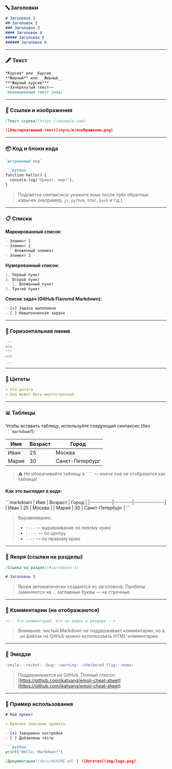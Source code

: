 

### 🔤 Заголовки

```markdown
# Заголовок 1
## Заголовок 2
### Заголовок 3
#### Заголовок 4
##### Заголовок 5
###### Заголовок 6
```

---

### 🖋️ Текст

```markdown
*Курсив* или _Курсив_  
**Жирный** или __Жирный__  
***Жирный курсив***  
~~Зачёркнутый текст~~  
`моноширинный текст (код)`  
```

---

### 🔗 Ссылки и изображения

```markdown
[Текст ссылки](https://example.com)

![Альтернативный текст](путь/к/изображению.png)
```

---

### 📦 Код и блоки кода

```markdown
`встроенный код`
```

```markdown
```python
function hello() {
  console.log("Привет, мир!");
}
```


> Подсветка синтаксиса: укажите язык после трёх обратных кавычек (например, `js`, `python`, `html`, `bash` и т.д.)

---

### 📋 Списки

**Маркированный список:**
```markdown
- Элемент 1
- Элемент 2
  - Вложенный элемент
- Элемент 3
```

**Нумерованный список:**
```markdown
1. Первый пункт
2. Второй пункт
   1. Вложенный пункт
3. Третий пункт
```

**Список задач (GitHub Flavored Markdown):**
```markdown
- [x] Задача выполнена
- [ ] Невыполненная задача
```

---

### 📏 Горизонтальная линия

```markdown
---
или
***
или
___
```

---

### 📅 Цитаты

```markdown
> Это цитата  
> Она может быть многострочной
```

---

### 📊 Таблицы

Чтобы вставить таблицу, используйте следующий синтаксис (без ```` ```markdown ````!):

| Имя       | Возраст | Город         |
|-----------|---------|---------------|
| Иван      | 25      | Москва        |
| Мария     | 30      | Санкт-Петербург |

> ⚠️ Не оборачивайте таблицу в ```` ``` ```` — иначе она не отобразится как таблица!

#### Как это выглядит в коде:
\```markdown
| Имя       | Возраст | Город         |
|-----------|---------|---------------|
| Иван      | 25      | Москва        |
| Мария     | 30      | Санкт-Петербург |
\```

> Выравнивание:
> - `:---` — выравнивание по левому краю
> - `:---:` — по центру
> - `---:` — по правому краю

---

### 📎 Якоря (ссылки на разделы)

```markdown
[Ссылка на раздел](#заголовок-1)

# Заголовок 1
```

> Якоря автоматически создаются из заголовков. Пробелы заменяются на `-`, заглавные буквы — на строчные.

---

### 💬 Комментарии (не отображаются)

```html
<!-- Это комментарий, его не видно в рендере -->
```

> Внимание: чистый Markdown не поддерживает комментарии, но в `.md` файлах на GitHub можно использовать HTML-комментарии.

---

### 🧩 Эмодзи

```markdown
:smile: :rocket: :bug: :warning: :checkered_flag: :memo:
```

> Поддерживается на GitHub. Полный список: [https://github.com/ikatyang/emoji-cheat-sheet](https://github.com/ikatyang/emoji-cheat-sheet)

---

### 📌 Пример использования

```markdown
# Мой проект

> Краткое описание проекта.

- [x] Завершена настройка
- [ ] Добавлены тесты

```python
print("Hello, Markdown!")
```
```markdown
[Документация](docs/README.md) | ![Логотип](img/logo.png)
```

